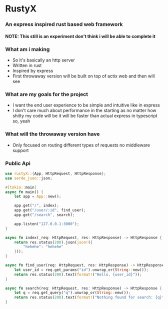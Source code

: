 # RustyX

### An express inspired rust based web framework

#### NOTE: This still is an experiment don't think i will be able to complete it

### What am i making

- So it's basically an http server
- Written in rust
- Inspired by express
- First throwaway version will be built on top of actix web and then will see

### What are my goals for the project

- I want the end user experience to be simple and intuitive like in express
- I don't care much about performance in the starting as no matter how shitty my code will be it will be faster than actual express in typescript so, yeah

### What will the throwaway version have

- Only focused on routing different types of requests no middleware support

### Public Api

```rust
use rustyX::{App, HttpRequest, HttpResponse};
use serde_json::json;

#[tokio::main]
async fn main() {
    let app = App::new();

    app.get("/", index);
    app.get("/user/:id", find_user);
    app.get("/search", search);

    app.listen("127.0.0.1:3000");
}

async fn index(_req: HttpRequest, res: HttpResponse) -> HttpResponse {
    return res.status(200).json(json!({
        "hehehe": "hehehe"
    }));
}

async fn find_user(req: HttpRequest, res: HttpResponse) -> HttpResponse {
    let user_id = req.get_params("id").unwrap_or(String::new());
    return res.status(200).text(format!("Hello, {user_id}"));
}

async fn search(req: HttpRequest, res: HttpResponse) -> HttpResponse {
    let q = req.get_query("q").unwrap_or(String::new());
    return res.status(200).text(format!("Nothing found for search: {q}"));
}
```
